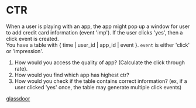 # CTR 
When a user is playing with an app, the app might pop up a window for user to add credit card information (event 'imp'). If the user clicks 'yes', then a click event is created.  
You have a table with { time | user_id | app_id | event }. `event` is either 'click' or 'impression'. 

1) How would you access the quality of app? (Calculate the click through rate).  
2) How would you find which app has highest ctr?  
3) How would you check if the table contains correct information? (ex, if a user clicked 'yes' once, the table may generate multiple click events)


[glassdoor](https://www.glassdoor.com/Interview/You-have-a-table-with-appID-eventID-and-timestamp-eventID-is-either-click-or-impression-Calculate-the-click-through-QTN_2309599.htm)
